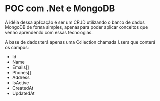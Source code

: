 # POC com .Net e MongoDB

A idéia dessa aplicação é ser um CRUD utilizando o banco de dados MongoDB de forma simples, apenas para poder aplicar conceitos que venho aprendendo com essas tecnologias.

A base de dados terá apenas uma Collection chamada Users que conterá os campos:

- Id
- Name
- Emails[]
- Phones[]
- Address
- IsActive
- CreatedAt
- UpdatedAt
